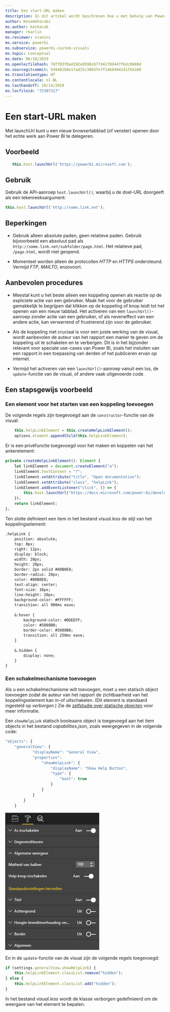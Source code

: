 ```yaml
---
title: Een start-URL maken
description: In dit artikel wordt beschreven hoe u met behulp van Power BI-visuals een URL op een nieuw tabblad kunt openen.
author: KesemSharabi
ms.author: kesharab
manager: rkarlin
ms.reviewer: sranins
ms.service: powerbi
ms.subservice: powerbi-custom-visuals
ms.topic: conceptual
ms.date: 06/18/2019
ms.openlocfilehash: 7dff03f0ad192e0598c677d41709447fbdc0688d
ms.sourcegitcommit: 549401b0e1fad15c3603fe7f14b9494141fbb100
ms.translationtype: HT
ms.contentlocale: nl-NL
ms.lasthandoff: 10/14/2019
ms.locfileid: "72307317"
---
```

# <a name="create-a-launch-url"></a>Een start-URL maken

Met launchUrl kunt u een nieuw browsertabblad (of venster) openen door het echte werk aan Power BI te delegeren.

## <a name="sample"></a>Voorbeeld

```typescript
   this.host.launchUrl('https://powerbi.microsoft.com');
```

## <a name="usage"></a>Gebruik

Gebruik de API-aanroep `host.launchUrl()`, waarbij u de doel-URL doorgeeft als een tekenreeksargument:

```typescript
this.host.launchUrl('http://some.link.net');
```

## <a name="restrictions"></a>Beperkingen

* Gebruik alleen absolute paden, geen relatieve paden. Gebruik bijvoorbeeld een absoluut pad als `http://some.link.net/subfolder/page.html`. Het relatieve pad, `/page.html`, wordt niet geopend.

* Momenteel worden alleen de protocollen *HTTP* en *HTTPS* ondersteund. Vermijd *FTP*, *MAILTO*, enzovoort.

## <a name="best-practices"></a>Aanbevolen procedures

* Meestal kunt u het beste alleen een koppeling openen als reactie op de expliciete actie van een gebruiker. Maak het voor de gebruiker gemakkelijk te begrijpen dat klikken op de koppeling of knop leidt tot het openen van een nieuw tabblad. Het activeren van een `launchUrl()`-aanroep zonder actie van een gebruiker, of als neveneffect van een andere actie, kan verwarrend of frustrerend zijn voor de gebruiker.

* Als de koppeling niet cruciaal is voor een juiste werking van de visual, wordt aanbevolen de auteur van het rapport een manier te geven om de koppeling uit te schakelen en te verbergen. Dit is in het bijzonder relevant voor speciale use-cases van Power BI, zoals het insluiten van een rapport in een toepassing van derden of het publiceren ervan op internet.

* Vermijd het activeren van een `launchUrl()`-aanroep vanuit een lus, de `update`-functie van de visual, of andere vaak uitgevoerde code.

## <a name="a-step-by-step-example"></a>Een stapsgewijs voorbeeld

### <a name="add-a-link-launching-element"></a>Een element voor het starten van een koppeling toevoegen

De volgende regels zijn toegevoegd aan de `constructor`-functie van de visual:

```typescript
    this.helpLinkElement = this.createHelpLinkElement();
    options.element.appendChild(this.helpLinkElement);
```

Er is een privéfunctie toegevoegd voor het maken en koppelen van het ankerelement:

```typescript
private createHelpLinkElement(): Element {
    let linkElement = document.createElement("a");
    linkElement.textContent = "?";
    linkElement.setAttribute("title", "Open documentation");
    linkElement.setAttribute("class", "helpLink");
    linkElement.addEventListener("click", () => {
        this.host.launchUrl("https://docs.microsoft.com/power-bi/developer/visuals/custom-visual-develop-tutorial");
    });
    return linkElement;
};
```

Ten slotte definieert een item in het bestand *visual.less* de stijl van het koppelingselement:

```less
.helpLink {
    position: absolute;
    top: 0px;
    right: 12px;
    display: block;
    width: 20px;
    height: 20px;
    border: 2px solid #80B0E0;
    border-radius: 20px;
    color: #80B0E0;
    text-align: center;
    font-size: 16px;
    line-height: 20px;
    background-color: #FFFFFF;
    transition: all 900ms ease;

    &:hover {
        background-color: #DDEEFF;
        color: #5080B0;
        border-color: #5080B0;
        transition: all 250ms ease;
    }

    &.hidden {
        display: none;
    }
}
```

### <a name="add-a-toggling-mechanism"></a>Een schakelmechanisme toevoegen

Als u een schakelmechanisme wilt toevoegen, moet u een statisch object toevoegen zodat de auteur van het rapport de zichtbaarheid van het koppelingselement kan in-of uitschakelen. (Dit element is standaard ingesteld op *verborgen*.) Zie de [zelfstudie over statische objecten](https://microsoft.github.io/PowerBI-visuals/docs/concepts/objects-and-properties) voor meer informatie.

Een `showHelpLink` statisch booleaans object is toegevoegd aan het item objects in het bestand *capabilities.json*, zoals weergegeven in de volgende code:

```typescript
"objects": {
    "generalView": {
            "displayName": "General View",
            "properties":
                "showHelpLink": {
                    "displayName": "Show Help Button",
                    "type": {
                        "bool": true
                    }
                }
            }
        }
    }
```

![Schakelaar voor het starten van een URL](./media/launchurl-toggle.png)

En in de `update`-functie van de visual zijn de volgende regels toegevoegd:

```typescript
if (settings.generalView.showHelpLink) {
    this.helpLinkElement.classList.remove("hidden");
} else {
    this.helpLinkElement.classList.add("hidden");
}
```

In het bestand *visual.less* wordt de klasse *verborgen* gedefinieerd om de weergave van het element te bepalen.
